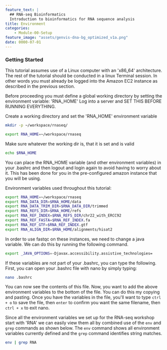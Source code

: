 ```yaml
---
feature_text: |
  ## RNA-seq Bioinformatics
  Introduction to bioinformatics for RNA sequence analysis
title: Environment
categories:
    - Module-00-Setup
feature_image: "assets/genvis-dna-bg_optimized_v1a.png"
date: 0000-07-01
---
```


### Getting Started 
This tutorial assumes use of a Linux computer with an 'x86_64' architecture. The rest of the tutorial should be conducted in a linux Terminal session. In other words you must already be logged into the Amazon EC2 instance as described in the previous section.

Before proceeding you must define a global working directory by setting the environment variable: 'RNA_HOME'
Log into a server and SET THIS BEFORE RUNNING EVERYTHING.

Create a working directory and set the 'RNA_HOME' environment variable
```bash
mkdir -p ~/workspace/rnaseq/

export RNA_HOME=~/workspace/rnaseq
```
Make sure whatever the working dir is, that it is set and is valid
```bash
echo $RNA_HOME
```
You can place the RNA_HOME variable (and other environment variables) in your .bashrc and then logout and login again to avoid having to worry about it. This has been done for you in the pre-configured amazon instance that you will be using.

Environment variables used throughout this tutorial:
```bash
export RNA_HOME=~/workspace/rnaseq
export RNA_DATA_DIR=$RNA_HOME/data
export RNA_DATA_TRIM_DIR=$RNA_DATA_DIR/trimmed
export RNA_REFS_DIR=$RNA_HOME/refs
export RNA_REF_INDEX=$RNA_REFS_DIR/chr22_with_ERCC92
export RNA_REF_FASTA=$RNA_REF_INDEX.fa
export RNA_REF_GTF=$RNA_REF_INDEX.gtf
export RNA_ALIGN_DIR=$RNA_HOME/alignments/hisat2
```

In order to use fastqc on these instances, we need to change a java variable. We can do this by running the following command.
```bash
export _JAVA_OPTIONS=-Djavax.accessibility.assistive_technologies=
```

If these variables are not part of your .bashrc, you can type the following. First, you can open your .bashrc file with nano by simply typing:
```bash
nano .bashrc
```
You can now see the contents of this file. Now, you want to add the above environment variables to the bottom of the file. You can do this my copying and pasting. Once you have the variables in the file, you'll want to type `ctrl + o` to save the file, then `enter` to confirm you want the same filename, then `ctrl + x` to exit nano.

Since all the environment variables we set up for the RNA-seq workshop start with 'RNA' we can easily view them all by combined use of the `env` and `grep` commands as shown below. The `env` command shows all environment variables currently defined and the `grep` command identifies string matches.

```bash
env | grep RNA
```
